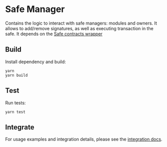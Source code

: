 # Safe Manager

Contains the logic to interact with safe managers: modules and owners. It allows to add/remove signatures, as well as executing transaction in the safe. It depends on the [Safe contracts wrapper](../safe-contracts-wrapper/README.md)

## Build
 
Install dependency and build:

```shell
yarn
yarn build
```

## Test

Run tests:

```shell
yarn test
```

## Integrate

For usage examples and integration details, please see the [integration docs](./INTEGRATION.md).